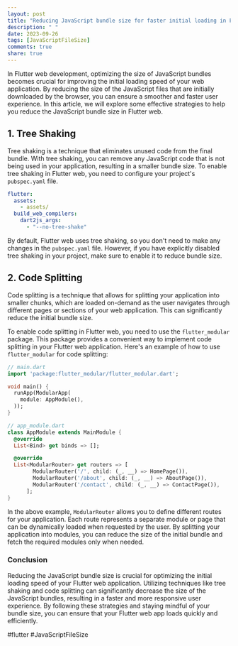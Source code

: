 ```yaml
---
layout: post
title: "Reducing JavaScript bundle size for faster initial loading in Flutter web"
description: " "
date: 2023-09-26
tags: [JavaScriptFileSize]
comments: true
share: true
---
```


In Flutter web development, optimizing the size of JavaScript bundles becomes crucial for improving the initial loading speed of your web application. By reducing the size of the JavaScript files that are initially downloaded by the browser, you can ensure a smoother and faster user experience. In this article, we will explore some effective strategies to help you reduce the JavaScript bundle size in Flutter web.

## 1. Tree Shaking

Tree shaking is a technique that eliminates unused code from the final bundle. With tree shaking, you can remove any JavaScript code that is not being used in your application, resulting in a smaller bundle size. To enable tree shaking in Flutter web, you need to configure your project's `pubspec.yaml` file.

```yaml
flutter:
  assets:
    - assets/
  build_web_compilers:
    dart2js_args:
      - "--no-tree-shake"
```

By default, Flutter web uses tree shaking, so you don't need to make any changes in the `pubspec.yaml` file. However, if you have explicitly disabled tree shaking in your project, make sure to enable it to reduce bundle size.

## 2. Code Splitting

Code splitting is a technique that allows for splitting your application into smaller chunks, which are loaded on-demand as the user navigates through different pages or sections of your web application. This can significantly reduce the initial bundle size.

To enable code splitting in Flutter web, you need to use the `flutter_modular` package. This package provides a convenient way to implement code splitting in your Flutter web application. Here's an example of how to use `flutter_modular` for code splitting:

```dart
// main.dart
import 'package:flutter_modular/flutter_modular.dart';

void main() {
  runApp(ModularApp(
    module: AppModule(),
  ));
}

// app_module.dart
class AppModule extends MainModule {
  @override
  List<Bind> get binds => [];

  @override
  List<ModularRouter> get routers => [
        ModularRouter('/', child: (_, __) => HomePage()),
        ModularRouter('/about', child: (_, __) => AboutPage()),
        ModularRouter('/contact', child: (_, __) => ContactPage()),
      ];
}
```

In the above example, `ModularRouter` allows you to define different routes for your application. Each route represents a separate module or page that can be dynamically loaded when requested by the user. By splitting your application into modules, you can reduce the size of the initial bundle and fetch the required modules only when needed.

### Conclusion

Reducing the JavaScript bundle size is crucial for optimizing the initial loading speed of your Flutter web application. Utilizing techniques like tree shaking and code splitting can significantly decrease the size of the JavaScript bundles, resulting in a faster and more responsive user experience. By following these strategies and staying mindful of your bundle size, you can ensure that your Flutter web app loads quickly and efficiently.

#flutter #JavaScriptFileSize